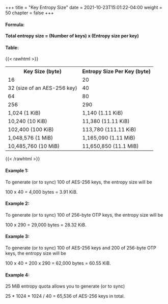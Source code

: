 +++
title = "Key Entropy Size"
date = 2021-10-23T15:01:22-04:00
weight = 50
chapter = false
+++

#### Formula:

**Total entropy size = (Number of keys) x (Entropy size per key)**

#### Table:
{{< rawhtml >}}

<table>
    <tr>
        <th>Key Size (byte)</th>
        <th>Entropy Size Per Key (byte)</th>
    </tr>
    <tr>
        <td>16</td>
        <td>20</td>
    </tr>
    <tr>
        <td>32 (size of an AES-256 key)</td>
        <td>40</td>
    </tr>
    <tr>
        <td>64</td>
        <td>80</td>
    </tr>    
    <tr>
        <td>256</td>
        <td>290</td>
    </tr>    
    <tr>
        <td>1,024 (1 KiB)</td>
        <td>1,140 (1.11 KiB)</td>
    </tr>
    <tr>
        <td>10,240 (10 KiB)</td>
        <td>11,380 (11.11 KiB)</td>
    </tr>
    <tr>
        <td>102,400 (100 KiB)</td>
        <td>113,780 (111.11 KiB)</td>
    </tr>
    <tr>
        <td>1,048,576 (1 MiB)</td>
        <td>1,165,090 (1.11 MiB)</td>
    </tr>
    <tr>
        <td>10,485,760 (10 MiB)</td>
        <td>11,650,850 (11.1 MiB)</td>
    </tr>
</table>
{{< /rawhtml >}}



#### Example 1:

To generate (or to sync) 100 of AES-256 keys, the entropy size will be

100 x 40 = 4,000 bytes = 3.91 KiB.

#### Example 2:

To generate (or to sync) 100 of 256-byte OTP keys, the entropy size will be

100 x 290 = 29,000 bytes = 28.32 KiB.

#### Example 3:

To generate (or to sync) 100 of AES-256 keys and 200 of 256-byte OTP keys, the entropy size will be

100 x 40 + 200 x 290 = 62,000 bytes = 60.55 KiB.

#### Example 4:

25 MiB entropy quota allows you to generate (or to sync) 

25 * 1024 * 1024 / 40 = 65,536 of AES-256 keys in total.